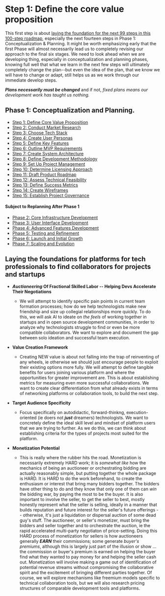 # Step 1: Define the core value proposition

This first step is about [laying the foundation for the next 99 steps in this 100-step roadmap](#laying-the-foundations-for-platforms-for-tech-professionals-to-find-collaborators-for-projects-and-startups), especially the next fourteen steps in Phase 1: Conceptualization & Planning. It might be worth emphasizing early that the first Phase will almost necessarily lead us to completely revising our approach to the final six stages. We need to look ahead when we are developing thing, especially in conceptualization and planning phases, knowing full well that what we learn in the next few steps will ultimately completely change the plan--but even the idea of the plan, that we know we will have to change or adapt, still helps us as we work through our immediate develop steps. 

***Plans necessarily must be changed*** and if not, *fixed plans means our development work has taught us nothing.*

## Phase 1: Conceptualization and Planning.
- [Step 1: Define Core Value Proposition](#nested/sub-chapter_A.1.md)
- [Step 2: Conduct Market Research](#nested/sub-chapter_A.2.md)
- [Step 3: Choose Tech Stack](#nested/sub-chapter_A.3.md)
- [Step 4: Create User Personas](#nested/sub-chapter_A.4.md)
- [Step 5: Define Key Features](#nested/sub-chapter_A.5.md)
- [Step 6: Outline MVP Requirements](#nested/sub-chapter_A.6.md)
- [Step 7: Create System Architecture](#nested/sub-chapter_A.7.md)
- [Step 8: Define Development Methodology](#nested/sub-chapter_A.8.md)
- [Step 9: Set Up Project Management](#nested/sub-chapter_A.9.md)
- [Step 10: Determine Licensing Approach](#nested/sub-chapter_A.10.md)
- [Step 11: Draft Product Roadmap](#nested/sub-chapter_A.11.md)
- [Step 12: Assess Technical Feasibility](#nested/sub-chapter_A.12.md)
- [Step 13: Define Success Metrics](#nested/sub-chapter_A.13.md)
- [Step 14: Create Wireframes](#nested/sub-chapter_A.14.md)
- [Step 15: Establish Project Governance](#nested/sub-chapter_A.15.md)
#### Subject to Replanning After Phase 1
- [Phase 2: Core Infrastructure Development](../A.md#phase-2-core-infrastructure-development-steps-16-30)
- [Phase 3: User Interface Development](../A.md#phase-3-user-interface-development-steps-31-45)
- [Phase 4: Advanced Features Development](../A.md#phase-4-advanced-features-development-steps-46-60)
- [Phase 5: Testing and Refinement](../A.md#phase-5-testing-and-refinement-steps-61-70)
- [Phase 6: Launch and Initial Growth](../A.md#phase-6-launch-and-initial-growth-steps-71-85)
- [Phase 7: Scaling and Evolution](../A.md#phase-7-scaling-and-evolution-steps-86-100)
## Laying the foundations for platforms for tech professionals to find collaborators for projects and startups

* ***Auctioneering* Of Fractional Skilled Labor -- Helping Devs Accelerate Their Negotiations**

  * We will attempt to identify specific pain points in current team formation processes; how do we help technologists make new friendship and size up collegial relationships more quickly. To do this, we will ask AI to ideate on *the feels* of working together in startups and in open source development communities, in order to analyze why technologists struggle to find or even be more compatible collaborators. We want to explore and document the gap between solo ideation and successful team execution.

* **Value Creation Framework**
  * Creating NEW value is about not falling into the trap of reinventing of any wheels, ie otherwise we should just encourage people to exploit their existing options more fully. We will attempt to define tangible benefits for users joining various platform and where the opportunities for greater improvement are. This is about establishing metrics for measuring even more successful collaborations. We want to create clear differentiation from what already exists in terms of networking platforms or collaboration tools, to build the next step.

* **Target Audience Specificity**
  * Focus specifically on autodidactic, forward-thinkng, execution-oriented (ie doers not ***just*** dreamers) technologists. We want to concretely define the ideal skill level and mindset of platform users that we are trying to further. As we do this, we can think about establishing criteria for the types of projects most suited for the platform.

* **Monetization Potential**
  * This is really where the rubber hits the road. Monetization is necessarily extremely HARD work; it is *somewhat like* how the mechanics of being an auctioneer or orchestrating bidding are actually reasonably simple, but putting together the whole package is HARD. It is HARD to do the work beforehand, to create the enthusiasm or interest that bring many bidders together. The bidders have other thing to do and they know that only one of them can *win* the bidding war, by paying the most to be the buyer. It is also important to involve the seller, to get the seller to best, mostly honestly represent what the seller is selling, ideally in a manner that builds reputation and future interest for the seller's future offerings -- otherwise, it's just a liquidation or dispersal auction of some dead guy's stuff. The auctioneer, or seller's monetizer, must bring the bidders and seller together and to orchestrate the auction, ie the rapid accelerated multi-party negotiaton of price-setting. Doing this HARD process of monetization for sellers is how auctioneers generally ***EARN*** their commissions; some generate *buyer's premiums*, although this is largely just part of the illusion or show ... the commission or buyer's premium is earned on helping the buyer find what they wanted to pay money for and helping the seller cash out. Monetization will involve making a game out of identification of potential revenue streams without compromising the collaborative spirit and the excitement of bringing different parties together. Of course, we will explore mechanisms like freemium models specific to technical collaboration tools, but we will also research pricing structures of comparable development tools and platforms.